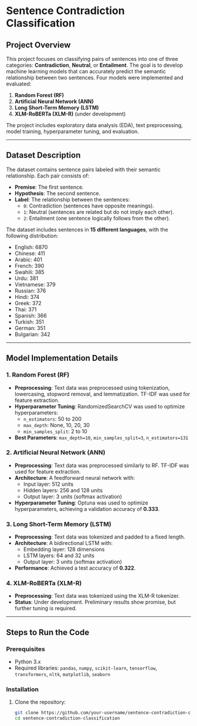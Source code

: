 # Sentence Contradiction Classification

## Project Overview
This project focuses on classifying pairs of sentences into one of three categories: **Contradiction**, **Neutral**, or **Entailment**. The goal is to develop machine learning models that can accurately predict the semantic relationship between two sentences. Four models were implemented and evaluated:
1. **Random Forest (RF)**
2. **Artificial Neural Network (ANN)**
3. **Long Short-Term Memory (LSTM)**
4. **XLM-RoBERTa (XLM-R)** (under development)

The project includes exploratory data analysis (EDA), text preprocessing, model training, hyperparameter tuning, and evaluation.

---

## Dataset Description
The dataset contains sentence pairs labeled with their semantic relationship. Each pair consists of:
- **Premise**: The first sentence.
- **Hypothesis**: The second sentence.
- **Label**: The relationship between the sentences:
  - `0`: Contradiction (sentences have opposite meanings).
  - `1`: Neutral (sentences are related but do not imply each other).
  - `2`: Entailment (one sentence logically follows from the other).

The dataset includes sentences in **15 different languages**, with the following distribution:
- English: 6870
- Chinese: 411
- Arabic: 401
- French: 390
- Swahili: 385
- Urdu: 381
- Vietnamese: 379
- Russian: 376
- Hindi: 374
- Greek: 372
- Thai: 371
- Spanish: 366
- Turkish: 351
- German: 351
- Bulgarian: 342

---

## Model Implementation Details

### 1. Random Forest (RF)
- **Preprocessing**: Text data was preprocessed using tokenization, lowercasing, stopword removal, and lemmatization. TF-IDF was used for feature extraction.
- **Hyperparameter Tuning**: RandomizedSearchCV was used to optimize hyperparameters:
  - `n_estimators`: 50 to 200
  - `max_depth`: None, 10, 20, 30
  - `min_samples_split`: 2 to 10
- **Best Parameters**: `max_depth=10`, `min_samples_split=3`, `n_estimators=131`

### 2. Artificial Neural Network (ANN)
- **Preprocessing**: Text data was preprocessed similarly to RF. TF-IDF was used for feature extraction.
- **Architecture**: A feedforward neural network with:
  - Input layer: 512 units
  - Hidden layers: 256 and 128 units
  - Output layer: 3 units (softmax activation)
- **Hyperparameter Tuning**: Optuna was used to optimize hyperparameters, achieving a validation accuracy of **0.333**.

### 3. Long Short-Term Memory (LSTM)
- **Preprocessing**: Text data was tokenized and padded to a fixed length.
- **Architecture**: A bidirectional LSTM with:
  - Embedding layer: 128 dimensions
  - LSTM layers: 64 and 32 units
  - Output layer: 3 units (softmax activation)
- **Performance**: Achieved a test accuracy of **0.322**.

### 4. XLM-RoBERTa (XLM-R)
- **Preprocessing**: Text data was tokenized using the XLM-R tokenizer.
- **Status**: Under development. Preliminary results show promise, but further tuning is required.

---

## Steps to Run the Code

### Prerequisites
- Python 3.x
- Required libraries: `pandas`, `numpy`, `scikit-learn`, `tensorflow`, `transformers`, `nltk`, `matplotlib`, `seaborn`

### Installation
1. Clone the repository:
   ```bash
   git clone https://github.com/your-username/sentence-contradiction-classification.git
   cd sentence-contradiction-classification
